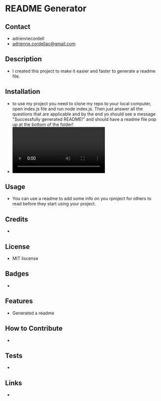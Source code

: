 # README Generator


## Contact
- adriennecordell
- adrienne.cordellac@gmail.com

## Description

 - I created this project to make it easier and faster to generate a readme file.
 

## Installation

- to use my project you need to clone my repo to your local computer,  open index.js file and run node index.js. Then just answer all the questions that are applicable and by the end yo should see a message "Successfully generated README!" and should have a readme file pop up at the bottom of the folder! 
-  ![name](https://user-images.githubusercontent.com/110563204/199625002-0b614f53-211e-4541-9c71-3e6004fe3754.mov)


## Usage

- You can use a readme to add some info on you rproject for others to read before they start using your project.


## Credits

-  

## License

- MIT liscense

## Badges

- 


## Features

- Generated a readme


## How to Contribute
- 


## Tests

-  

## Links 
- 
